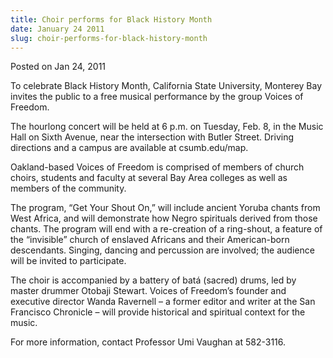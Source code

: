 ```yaml
---
title: Choir performs for Black History Month
date: January 24 2011
slug: choir-performs-for-black-history-month
---
```


  



<span class="date">Posted on Jan 24, 2011    </span>
<p>To celebrate Black History Month, California State University,
Monterey Bay invites the public to a free musical performance by
the group Voices of Freedom.</p>
<p>The hourlong concert will be held at 6 p.m. on Tuesday, Feb. 8,
in the Music Hall on Sixth Avenue, near the intersection with
Butler Street. Driving directions and a campus are available at
csumb.edu/map.</p>
<p>Oakland-based Voices of Freedom is comprised of members of
church choirs, students and faculty at several Bay Area colleges as
well as members of the community.</p>
<p>The program, &#x201C;Get Your Shout On,&#x201D; will include ancient Yoruba
chants from West Africa, and will demonstrate how Negro spirituals
derived from those chants. The program will end with a re-creation
of a ring-shout, a feature of the &#x201C;invisible&#x201D; church of enslaved
Africans and their American-born descendants. Singing, dancing and
percussion are involved; the audience will be invited to
participate.</p>
<p>The choir is accompanied by a battery of bat&#xE1; (sacred) drums,
led by master drummer Otobaji Stewart. Voices of Freedom&#x2019;s founder
and executive director Wanda Ravernell &#x2013; a former editor and writer
at the San Francisco Chronicle &#x2013; will provide historical and
spiritual context for the music.</p>
<p>For more information, contact Professor Umi Vaughan at
582-3116.</p>
<p>&#xA0;</p>
<p><br>
&#xA0;</br></p>





 
